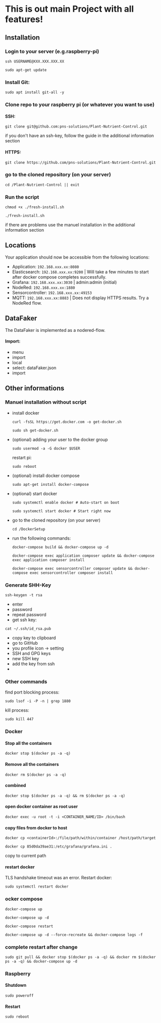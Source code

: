 # This is out main Project with all features!

## Installation
### Login to your server (e.g.raspberry-pi)
```shell
ssh USERNAME@XXX.XXX.XXX.XX
```
```shell
sudo apt-get update
```
### Install Git:
```shell
sudo apt install git-all -y
```
### Clone repo to your raspberry pi (or whatever you want to use)
#### SSH: 
```shell
git clone git@github.com:pns-solutions/Plant-Nutrient-Control.git
```
if you don't have an ssh-key, follow the guide in the additional information section
    
#### HTTPS: 
```shell
git clone https://github.com/pns-solutions/Plant-Nutrient-Control.git
```

### go to the cloned repository (on your server)
```shell
cd /Plant-Nutrient-Control || exit
```

### Run the script
```shell
chmod +x ./fresh-install.sh
```

```shell
./fresh-install.sh
```
  if there are problems use the manuel installation in the additional information section

## Locations
Your application should now be accessible from the following locations:
- Application: `192.168.xxx.xx:8080`
- Elasticsearch: `192.168.xxx.xx:9200` | Will take a few minutes to start after docker compose completes successfully.
- Grafana: `192.168.xxx.xx:3030` | admin:admin (initial)
- NodeRed: `192.168.xxx.xx:1880`
- Sensorcontroller: `192.168.xxx.xx:49153`
- MQTT: `192.168.xxx.xx:8883` | Does not display HTTPS results. Try a NodeRed flow.

  
## DataFaker
The DataFaker is implemented as a nodered-flow.
#### Import: 
- menu
- import
- local
- select: dataFaker.json
- import



## Other informations

### Manuel installation without script
- install docker
  ```shell
  curl -fsSL https://get.docker.com -o get-docker.sh
  ```

  ```shell
  sudo sh get-docker.sh
  ```
- (optional) adding your user to the docker group
  ```shell
  sudo usermod -a -G docker $USER
  ```

  restart pi:
  ```shell
  sudo reboot
  ```

- (optional) install docker compose
  ```shell
  sudo apt-get install docker-compose
  ```

- (optional) start docker
  ```shell
  sudo systemctl enable docker # Auto-start on boot
  ```

  ```shell
  sudo systemctl start docker # Start right now
  ```

- go to the cloned repository (on your server)
  ```shell
  cd /DockerSetup
  ```

- run the following commands:
  ```shell
  docker-compose build && docker-compose up -d
  ```

  ```shell
  docker-compose exec application composer update && docker-compose exec application composer install
  ```

  ```shell
  docker-compose exec sensorcontroller composer update && docker-compose exec sensorcontroller composer install
  ```
  
### Generate SHH-Key
  ```shell
  ssh-keygen -t rsa
  ```
  - enter
  - password
  - repeat password
  - get ssh key:   
  ```shell
  cat ~/.ssh/id_rsa.pub  
  ```
  - copy key to clipboard
  - go to GitHub
  - you profile icon -> setting
  - SSH and GPG keys
  - new SSH key
  - add the key from ssh
  - 

### Other commands
find port blocking process: 
```shell
sudo lsof -i -P -n | grep 1880
```

kill process: 
```shell
sudo kill 447
```

### Docker
#### Stop all the containers
```shell
docker stop $(docker ps -a -q)
```

#### Remove all the containers
```shell
docker rm $(docker ps -a -q)
```

#### combined
```shell
docker stop $(docker ps -a -q) && rm $(docker ps -a -q)
```

#### open docker container as root user
```shell
docker exec -u root -t -i <CONTAINER_NAME/ID> /bin/bash
```

#### copy files from docker to host
```shell
docker cp <containerId>:/file/path/within/container /host/path/target
```

```shell
docker cp 85d0da39ae31:/etc/grafana/grafana.ini .
``` 
copy to current path

#### restart docker
TLS handshake timeout was an error. Restart docker:

```shell
sudo systemctl restart docker
```


### ocker compose
```shell
docker-compose up
```
```shell
docker-compose up -d
```

```shell
docker-compose restart
```

```shell
docker-compose up -d --force-recreate && docker-compose logs -f
```
### complete restart after change


```shell
sudo git pull && docker stop $(docker ps -a -q) && docker rm $(docker ps -a -q) && docker-compose up -d
```

### Raspberry
#### Shutdown

```shell
sudo poweroff
```

#### Restart
```shell
sudo reboot
```

